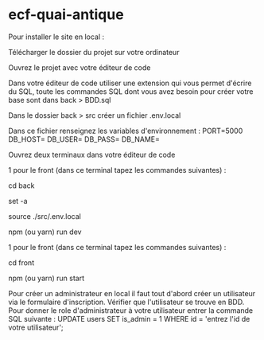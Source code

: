 # ecf-quai-antique

Pour installer le site en local :

Télécharger le dossier du projet sur votre ordinateur

Ouvrez le projet avec votre éditeur de code 

Dans votre éditeur de code utiliser une extension qui vous permet d'écrire du SQL, toute les commandes SQL dont vous avez besoin pour créer votre base sont dans back > BDD.sql

Dans le dossier back > src créer un fichier .env.local

Dans ce fichier renseignez les variables d'environnement :
PORT=5000
DB_HOST=
DB_USER=
DB_PASS=
DB_NAME=

Ouvrez deux terminaux dans votre éditeur de code

 1 pour le front (dans ce terminal tapez les commandes suivantes) :
 
  cd back

  set -a

  source ./src/.env.local

  npm (ou yarn) run dev


1 pour le front (dans ce terminal tapez les commandes suivantes) :
 
  cd front

  npm (ou yarn) run start


Pour créer un administrateur en local il faut tout d'abord créer un utilisateur via le formulaire d'inscription.
Vérifier que l'utilisateur se trouve en BDD.
Pour donner le role d'administrateur à votre utilisateur entrer la commande SQL suivante :
UPDATE users SET is_admin = 1 WHERE id = 'entrez l\'id de votre utilisateur';
